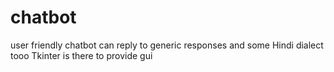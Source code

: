 # chatbot
user friendly chatbot can reply to generic responses and some Hindi dialect tooo
Tkinter is there to provide gui
